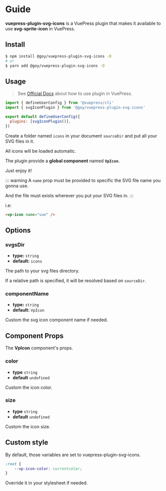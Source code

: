 # Guide

**vuepress-plugin-svg-icons** is a VuePress plugin that makes it available to use **svg-sprite-icon** in VuePress.

## Install

```bash
$ npm install @goy/vuepress-plugin-svg-icons -D
# or
$ yarn add @goy/vuepress-plugin-svg-icons -D
```

## Usage

> See [Official Docs](https://v2.vuepress.vuejs.org/guide/plugin.html#plugin) about how to use plugin in VuePress.

```js
import { defineUserConfig } from '@vuepress/cli'
import { svgIconPlugin } from '@goy/vuepress-plugin-svg-icons'

export default defineUserConfig({
  plugins: [svgIconPlugin()],
})
```

Create a folder named `icons` in your document `sourceDir` and put all your SVG files in it.

All icons will be loaded automatic.

The plugin provide a **global component** named **`VpIcon`**.

Just enjoy it!

::: warning
A `name` prop must be provided to specific the SVG file name you gonna use.

And the file must exists wherever you put your SVG files in.
:::

i.e:

```markdown
<vp-icon name="vue" />
```

<vp-icon name="github" color="purple" size="4em" />
<vp-icon name="star" color="orange" size="4em" />

## Options

### svgsDir

-   **type:** `string`
-   **default:** `icons`

The path to your svg files directory.

If a relative path is specified, it will be resolved based on `sourceDir`.

### componentName

-   **type:** `string`
-   **default:** `VpIcon`

Custom the svg icon component name if needed.

## Component Props

The **VpIcon** component's props.

### color

-   **type** `string`
-   **default** `undefined`

Custom the icon color.

### size

-   **type** `string`
-   **default** `undefined`

Custom the icon size.

## Custom style

By default, those variables are set to vuepress-plugin-svg-icons.

```css
:root {
    --vp-icon-color: currentcolor;
}
```

Override it in your stylesheet if needed.
